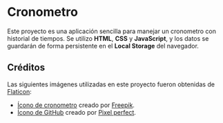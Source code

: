 # Cronometro

Este proyecto es una aplicación sencilla para manejar un cronometro con historial de tiempos. Se utilizo **HTML**, **CSS** y **JavaScript**, y los datos se guardarán de forma persistente en el **Local Storage** del navegador.  

## Créditos

Las siguientes imágenes utilizadas en este proyecto fueron obtenidas de [Flaticon](https://www.flaticon.com):

- [Ícono de cronometro](https://www.flaticon.com/free-icons/clock) creado por [Freepik](https://www.flaticon.com/authors/freepik).
- [Ícono de GitHub](https://www.flaticon.com/free-icons/github) creado por [Pixel perfect](https://www.flaticon.com/authors/pixel-perfect).
